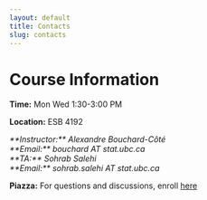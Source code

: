 ```yaml
---
layout: default
title: Contacts
slug: contacts
---
```


Course Information
===================

**Time:** Mon Wed 1:30-3:00 PM

**Location:** ESB 4192

<address>
**Instructor:** Alexandre Bouchard-Côté<br/>
**Email:** bouchard AT stat.ubc.ca
</address>

<address>
**TA:** Sohrab Salehi <br/>
**Email:** sohrab.salehi AT stat.ubc.ca
</address>

**Piazza:** For questions and discussions, enroll [here](https://piazza.com/ubc.ca/winterterm22014/stat520)
